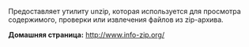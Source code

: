 Предоставляет утилиту unzip, которая используется для просмотра содержимого, проверки или извлечения файлов из zip-архива.

**Домашняя страница:** <http://www.info-zip.org/>
